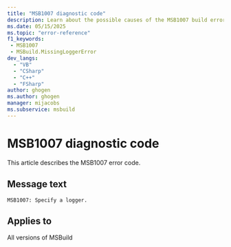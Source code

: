 ```yaml
---
title: "MSB1007 diagnostic code"
description: Learn about the possible causes of the MSB1007 build error, and get troubleshooting tips.
ms.date: 05/15/2025
ms.topic: "error-reference"
f1_keywords:
 - MSB1007
 - MSBuild.MissingLoggerError
dev_langs:
  - "VB"
  - "CSharp"
  - "C++"
  - "FSharp"
author: ghogen
ms.author: ghogen
manager: mijacobs
ms.subservice: msbuild
---
```


# MSB1007 diagnostic code

<!-- :::ErrorDefinitionDescription::: -->
<!-- :::editable-content name="introDescription"::: -->
This article describes the MSB1007 error code.
<!-- :::editable-content-end::: -->

## Message text

<!-- :::editable-content name="messageText"::: -->
`MSB1007: Specify a logger.`
<!-- :::editable-content-end::: -->

<!-- MSB1007: Specify a logger. -->

<!-- :::editable-content name="postOutputDescription"::: -->
<!--
{StrBegin="MSBUILD : error MSB1007: "}UE: This happens if the user does something like "msbuild.exe -logger". The user must pass in an actual logger class
      following the switch, as in "msbuild.exe -logger:XMLLogger,MyLogger,Version=1.0.2,Culture=neutral".
      LOCALIZATION: The prefix "MSBUILD : error MSBxxxx:" should not be localized.
-->
<!-- :::editable-content-end::: -->
<!-- :::ErrorDefinitionDescription-end::: -->

## Applies to

All versions of MSBuild
